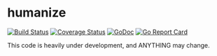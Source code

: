 # humanize

[![Build Status](https://travis-ci.org/fzerorubigd/humanize.svg)](https://travis-ci.org/fzerorubigd/humanize)
[![Coverage Status](https://coveralls.io/repos/github/fzerorubigd/humanize/badge.svg?branch=master)](https://coveralls.io/github/fzerorubigd/humanize?branch=master)
[![GoDoc](https://godoc.org/github.com/fzerorubigd/humanize?status.svg)](https://godoc.org/github.com/fzerorubigd/humanize)
[![Go Report Card](https://goreportcard.com/badge/github.com/fzerorubigd/humanize)](https://goreportcard.com/report/github.com/fzerorubigd/humanize)

This code is heavily under development, and ANYTHING may change.

